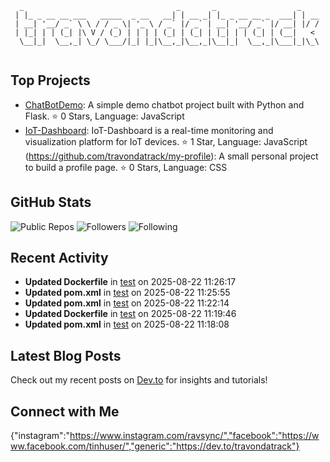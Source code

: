 
```
  _                                  _       _                  _    
 | |_ _ __ __ ___   _____  _ __   __| | __ _| |_ _ __ __ _  ___| | __
 | __| '__/ _` \ \ / / _ \| '_ \ / _` |/ _` | __| '__/ _` |/ __| |/ /
 | |_| | | (_| |\ V / (_) | | | | (_| | (_| | |_| | | (_| | (__|   < 
  \__|_|  \__,_| \_/ \___/|_| |_|\__,_|\__,_|\__|_|  \__,_|\___|_|\_\
                                                                     
```


## Top Projects

- [ChatBotDemo](https://github.com/travondatrack/ChatBotDemo): A simple demo chatbot project built with Python and Flask. ⭐ 0 Stars, Language: JavaScript
- [IoT-Dashboard](https://github.com/travondatrack/IoT-Dashboard): IoT-Dashboard is a real-time monitoring and visualization platform for IoT devices. ⭐ 1 Star, Language: JavaScript
(https://github.com/travondatrack/my-profile): A small personal project to build a profile page. ⭐ 0 Stars, Language: CSS

## GitHub Stats

![Public Repos](https://img.shields.io/badge/Public%20Repos-5-brightgreen) ![Followers](https://img.shields.io/badge/Followers-1-blue) ![Following](https://img.shields.io/badge/Following-1-orange)

## Recent Activity

- **Updated Dockerfile** in [test](https://github.com/travondatrack/test) on 2025-08-22 11:26:17
- **Updated pom.xml** in [test](https://github.com/travondatrack/test) on 2025-08-22 11:25:55
- **Updated pom.xml** in [test](https://github.com/travondatrack/test) on 2025-08-22 11:22:14
- **Updated Dockerfile** in [test](https://github.com/travondatrack/test) on 2025-08-22 11:19:46
- **Updated pom.xml** in [test](https://github.com/travondatrack/test) on 2025-08-22 11:18:08

## Latest Blog Posts

Check out my recent posts on [Dev.to](https://dev.to/travondatrack) for insights and tutorials!

## Connect with Me

{"instagram":"https://www.instagram.com/ravsync/","facebook":"https://www.facebook.com/tinhuser/","generic":"https://dev.to/travondatrack"}
